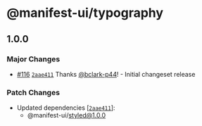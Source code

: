 # @manifest-ui/typography

## 1.0.0
### Major Changes



- [#116](https://github.com/project44/manifest-ui/pull/116) [`2aae411`](https://github.com/project44/manifest-ui/commit/2aae4111e1d25730cfc2ef14658d7c37fa797f7f) Thanks [@bclark-p44](https://github.com/bclark-p44)! - Initial changeset release


### Patch Changes

- Updated dependencies [[`2aae411`](https://github.com/project44/manifest-ui/commit/2aae4111e1d25730cfc2ef14658d7c37fa797f7f)]:
  - @manifest-ui/styled@1.0.0
